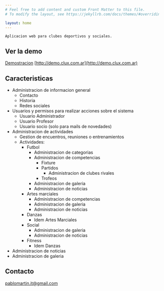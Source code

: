 ```yaml
---
# Feel free to add content and custom Front Matter to this file.
# To modify the layout, see https://jekyllrb.com/docs/themes/#overriding-theme-defaults

layout: home
---
```


```
Aplicacion web para clubes deportivos y sociales.
```

## Ver la demo

[Demostracion](http://demo.clux.com.ar) [http://demo.clux.com.ar](http://demo.clux.com.ar)

## Caracteristicas

- Administracion de informacion general
    - Contacto
    - Historia
    - Redes sociales
- Usuarios y permisos para realizar acciones sobre el sistema
	- Usuario Administrador
	- Usuario Profesor
	- Usuario socio (solo para mails de novedades)
- Administracion de actividades
	- Gestion de encuentros, reuniones o entrenamientos
	- Actividades:
        - Futbol
            - Administracion de categorias
            - Administracion de competencias
            	- Fixture
            	- Partidos
            		- Administracion de clubes rivales
            	- Trofeos
            - Administracion de galeria
            - Administracion de noticias
        - Artes marciales
            - Administracion de competencias
            - Administracion de galeria
            - Administracion de noticias
        - Danzas
            - Idem Artes Marciales
        - Social
            - Administracion de galeria
            - Administracion de noticias
        - Fitness
            - Idem Danzas
- Administracion de noticias
- Administracion de galeria

## Contacto

pablomartin.it@gmail.com
